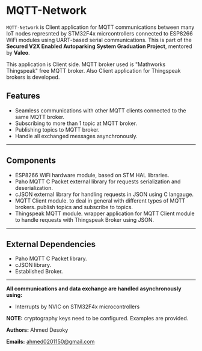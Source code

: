 # MQTT-Network
`MQTT-Network` is Client application for MQTT communications between many IoT nodes represnted by STM32F4x micrcontrollers connected to ESP8266 WiFi modules using UART-based serial communications.
This is part of the **Secured V2X Enabled Autoparking System Graduation Project**, mentored by **Valeo**.

This application is Client side. MQTT broker used is "Mathworks Thingspeak" free MQTT broker. Also Client application for Thingspeak brokers is developed.

## Features
- Seamless communications with other MQTT clients connected to the same MQTT broker.
- Subscribing to more than 1 topic at MQTT broker.
- Publishing topics to MQTT broker.
- Handle all exchanged messages asynchronously.

---

## Components
- ESP8266 WiFi hardware module, based on STM HAL libraries.
- Paho MQTT C Packet external library for requests serialization and deserialization.
- cJSON external library for handling requests in JSON using C langauge.
- MQTT Client module. to deal in general with different types of MQTT brokers. publish topics and subscribe to topics.
- Thingspeak MQTT module. wrapper application for MQTT Client module to handle requests with Thingspeak Broker using JSON.

---

## External Dependencies
- Paho MQTT C Packet library.
- cJSON library.
- Established Broker.

---

**All communications and data exchange are handled asynchronously using:**
- Interrupts by NVIC on STM32F4x microcontrollers

**NOTE:** cryptography keys need to be configured. Examples are provided.

**Authors:**
	Ahmed Desoky
	
**Emails:**
	ahmed0201150@gmail.com
